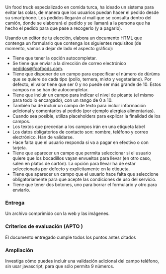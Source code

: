 Un food truck especializado en comida turca, ha ideado un sistema para evitar las colas, de manera que los usuarios puedan hacer el pedido desde su smartphone. Los pedidos llegarán al mail que se consulta dentro del camión, donde se elaborará el pedido y se llamará a la persona que ha hecho el pedido para que pase a recogerlo (y a pagarlo).

Usando un editor de tu elección, elabora un documento HTML que contenga un formulario que contenga los siguientes requisitos (de momento, vamos a dejar de lado el aspecto gráfico):

* Tiene que tener la opción autocompletar.
* Se tiene que enviar a la dirección de correo electrónico pedidos@foofoods.com.
* Tiene que disponer de un campo para especificar el número de dürüms que se quiere de cada tipo (pollo, ternera, mixto y vegetariano). Por defecto, el valor tiene que ser 0 y no puede ser más grande de 10. Estos campos no se han de autocompletar.
* Tiene que incluir un campo para indicar el nivel de picante (el mismo para todo lo encargado), con un rango de 0 a 10.
* También ha de incluir un campo de texto para incluir información adicional y comentarios al pedido (por ejemplo alergias alimentarias).
* Cuando sea posible, utiliza placeholders para explicar la finalidad de los campos.
* Los textos que precedan a los campos irán en una etiqueta label
* Los datos obligatorios de contacto son: nombre, teléfono y correo electrónico. Han de validarse.
* Hace falta que el usuario responda si va a pagar en efectivo o con tarjeta.
* Tiene que aparecer un campo que permita seleccionar si el usuario quiere que los bocadillos vayan envueltos para llevar (en otro caso, salen en platos de cartón). La opción para llevar ha de estar seleccionada por defecto y explícitamente en la etiqueta.
* Tiene que aparecer un campo que el usuario hace falta que seleccione obligatoriamente para que acepte las condiciones de uso del servicio.
* Tiene que tener dos botones, uno para borrar el formulario y otro para enviarlo.

### **Entrega**
Un archivo comprimido con la web y las imágenes.

### **Criterios de evaluación (APTO )**
El documento entregado cumple todos los puntos antes citados

### **Ampliación**
Investiga cómo puedes incluir una validación adicional del campo teléfono, sin usar javascript, para que sólo permita 9 números.